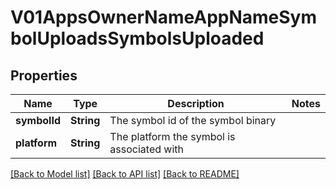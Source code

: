# V01AppsOwnerNameAppNameSymbolUploadsSymbolsUploaded

## Properties
Name | Type | Description | Notes
------------ | ------------- | ------------- | -------------
**symbolId** | **String** | The symbol id of the symbol binary | 
**platform** | **String** | The platform the symbol is associated with | 

[[Back to Model list]](../README.md#documentation-for-models) [[Back to API list]](../README.md#documentation-for-api-endpoints) [[Back to README]](../README.md)


